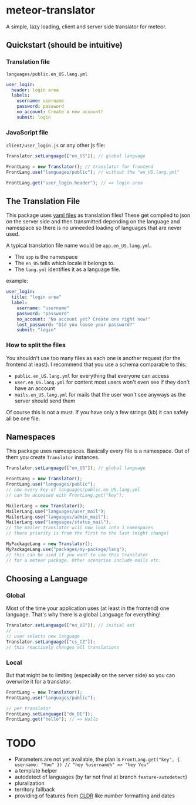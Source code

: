 # meteor-translator

A simple, lazy loading, client and server side translator for meteor.

## Quickstart (should be intuitive)

### Translation file
`languages/public.en_US.lang.yml`
```YAML
user_login:
  header: login area
  labels:
    username: username
    password: password
    no_account: Create a new account!
    submit: login
```

### JavaScript file
`client/user_login.js` or any other js file:
```JavaScript
Translator.setLanguage(["en_US"]); // global language

FrontLang = new Translator(); // translator for frontend
FrontLang.use("languages/public"); // without the "en_US.lang.yml"

FrontLang.get("user_login.header"); // => login area
```

## The Translation File
This package uses [yaml files](http://www.yaml.org/) as translation files! These get compiled to json on the server side and then transmitted depending on the language and namespace so there is no unneeded loading of languages that are never used.

A typical translation file name would be `app.en_US.lang.yml`.
- The `app` is the namespace
- The `en_US` tells which locale it belongs to.
- The `lang.yml` identifies it as a language file.
 
example:

```YAML
user_login:
  title: "login area"
  label:
    username: "username"
    password: "password"
    no_account: "No account yet? Create one right now!"
    lost_password: "Did you loose your password?"
    submit: "login"
```

### How to split the files
You shouldn't use too many files as each one is another request (for the frontend at least).
I recommend that you use a schema comparable to this:
- `public.en_US.lang.yml` for everything that everyone can access
- `user.en_US.lang.yml` for content most users won't even see if they don't have an account
- `mails.en_US.lang.yml` for mails that the user won't see anyways as the server should send them

Of course this is not a must. If you have only a few strings (kb) it can safely all be one file.

## Namespaces
This package uses namespaces. Basically every file is a namespace. Out of them you create `Translator` instances.
```JavaScript
Translator.setLanguage(["en_US"]); // global language

FrontLang = new Translator();
FrontLang.use("languages/public");
// now every key of languages/public.en_US.lang.yml
// can be accessed with FrontLang.get("key");

MailerLang = new Translator();
MailerLang.use("languages/user_mail");
MailerLang.use("languages/admin_mail");
MailerLang.use("languages/status_mail");
// the mailer translator will now look into 3 namespaces
// there priority is from the first to the last (might change)

MyPackageLang = new Translator();
MyPackageLang.use("packages/my-package/lang");
// this can be used if you want to use this translator
// for a meteor package. Other scenarios include mails etc.
```

## Choosing a Language
### Global
Most of the time your application uses (at least in the frontend) one language.
That's why there is a global Language for everything!
```JavaScript
Translator.setLanguage(["en_US"]); // initial set
// ... 
// user selects new language
Translator.setLanguage(["cs_CZ"]);
// this reactively changes all translations
```

### Local
But that might be to limiting (especially on the server side) so you can overwrite it for a translator.
```JavaScript
FrontLang = new Translator();
FrontLang.use("languages/public");

// per translator
FrontLang.setLanguage(["de_DE"]);
FrontLang.get("hello"); // => Hallo
```

# TODO
- Parameters are not yet available, the plan is `FrontLang.get("key", { username: "You" }) // "hey %username%" => "hey You"`
- a template helper
- autodetect of languages (by far not final at branch `feature-autodetect`)
- pluralization
- territory fallback
- providing of features from [CLDR](http://cldr.unicode.org/) like number formatting and dates
